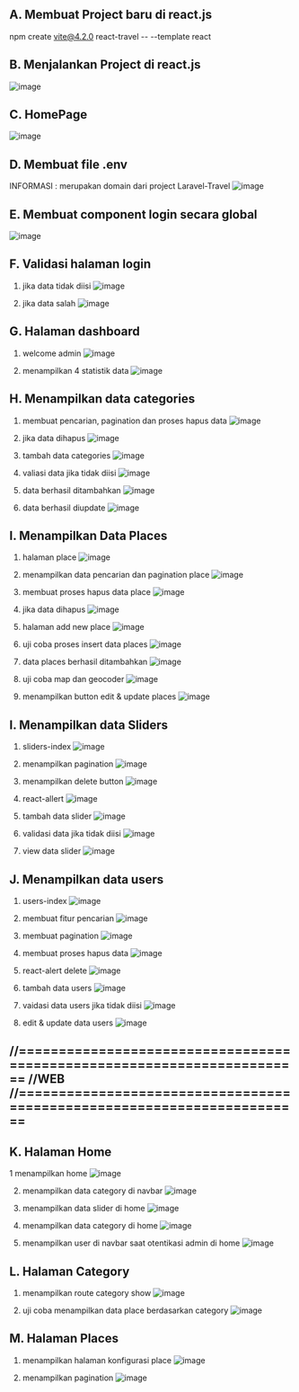 A. Membuat Project baru di react.js
-
npm create vite@4.2.0 react-travel -- --template react


B. Menjalankan Project di react.js
-
![image](https://github.com/user-attachments/assets/8086b5c9-6ede-4a0e-8442-49b272042f55)

C. HomePage
-
![image](https://github.com/user-attachments/assets/a9e8dd88-52e7-4be0-b36a-75eded955253)

D. Membuat file .env
-
INFORMASI : merupakan domain dari project Laravel-Travel
![image](https://github.com/user-attachments/assets/dc57d5fd-50a2-4a63-9a66-cb22d0db2401)

E. Membuat component login secara global
-
![image](https://github.com/user-attachments/assets/85c71b84-4f10-4c26-b51c-ec684e9b0110)

F. Validasi halaman login
-
1. jika data tidak diisi
   ![image](https://github.com/user-attachments/assets/5c48bec8-968e-4320-9797-39d7eaba31f2)
   
2. jika data salah
   ![image](https://github.com/user-attachments/assets/e062c71f-31d6-4931-86ea-3959e14ff858)

G. Halaman dashboard
-
1. welcome admin
   ![image](https://github.com/user-attachments/assets/fb6bf2ed-36fc-459f-acc4-eb3ec2c741ec)

2. menampilkan 4 statistik data
   ![image](https://github.com/user-attachments/assets/cfd3244d-9007-47dc-9dfc-aa7b113374ad)

H. Menampilkan data categories
-
1. membuat pencarian, pagination dan proses hapus data
   ![image](https://github.com/user-attachments/assets/ddf05cf3-69b1-4098-90b5-c9180b9e834a)
   
2. jika data dihapus
   ![image](https://github.com/user-attachments/assets/07782f7a-6c2c-4d6d-9132-b6a36c96deb8)

3. tambah data categories
   ![image](https://github.com/user-attachments/assets/0f880afc-1a15-419c-a120-c5566b1d8265)

4. valiasi data jika tidak diisi
   ![image](https://github.com/user-attachments/assets/80da1355-8128-4fb3-bce2-e56ce9f4aa8a)

5. data berhasil ditambahkan
   ![image](https://github.com/user-attachments/assets/e5a3bfe0-6b8d-4798-a873-5c33cee7d5cb)

6. data berhasil diupdate
   ![image](https://github.com/user-attachments/assets/1b78137c-0b47-44cd-bfb8-9115d7863889)

I. Menampilkan Data Places
-
1. halaman place
   ![image](https://github.com/user-attachments/assets/8da35647-5a3b-495b-b514-bc551cde679c)

2. menampilkan data pencarian dan pagination place
   ![image](https://github.com/user-attachments/assets/034a5eb3-7ddc-4a16-b766-23067a217d65)

3. membuat proses hapus data place
   ![image](https://github.com/user-attachments/assets/1c371bfb-5755-474d-950e-876579792dfe)

4. jika data dihapus
   ![image](https://github.com/user-attachments/assets/e295a89c-390f-4397-a7fc-06805a82471d)

5. halaman add new place
   ![image](https://github.com/user-attachments/assets/d1cf729e-0d64-4a21-a653-ce7dab886d9a)

6. uji coba proses insert data places
   ![image](https://github.com/user-attachments/assets/4fa413a0-7f8e-4fde-b6fa-d3d46bcf010c)

7. data places berhasil ditambahkan
   ![image](https://github.com/user-attachments/assets/69c65a9c-ad76-4ceb-9fc6-73a48b4c7fa2)

8. uji coba map dan geocoder
   ![image](https://github.com/user-attachments/assets/5bd5b563-6935-49f5-bcc3-29a34a60cf23)

9. menampilkan button edit & update places
    ![image](https://github.com/user-attachments/assets/94306135-961a-47ba-8cb4-d28228b38376)

I. Menampilkan data Sliders
-
1. sliders-index
![image](https://github.com/user-attachments/assets/29a43928-5d28-4887-b16e-82c541b3eefb)

2. menampilkan pagination
![image](https://github.com/user-attachments/assets/e802724e-d192-4c1d-bc06-5f17d5bf0f64)

3. menampilkan delete button
![image](https://github.com/user-attachments/assets/916f8ce5-aa28-438b-98db-d0fd29e7fbff)

4. react-allert
![image](https://github.com/user-attachments/assets/55b4aa73-2bff-4e0b-9034-df5adf08c04e)

5. tambah data slider
![image](https://github.com/user-attachments/assets/f9c06301-05ce-431e-ae04-029213a31932)

6. validasi data jika tidak diisi
![image](https://github.com/user-attachments/assets/f7159ffc-2608-4331-81c9-2e021901d6a2)

7. view data slider
![image](https://github.com/user-attachments/assets/2a2f25bc-2a94-482c-a29f-466ad3d8aafa)

J. Menampilkan data users
-
1. users-index
![image](https://github.com/user-attachments/assets/443dfff9-e961-4af3-aabb-a91f17039845)

2. membuat fitur pencarian
![image](https://github.com/user-attachments/assets/11b2f246-414f-4de9-87e4-78381580a937)

3. membuat pagination
![image](https://github.com/user-attachments/assets/347cf6ee-194d-4944-9090-422df16a1e08)

4. membuat proses hapus data
![image](https://github.com/user-attachments/assets/bcaaba76-9390-4b08-aaf2-aad265fd17b6)

5. react-alert delete
![image](https://github.com/user-attachments/assets/fc173300-1a2f-49ee-9796-2d406bebcc47)

6. tambah data users
![image](https://github.com/user-attachments/assets/91066d92-9f5f-4c6d-a2fe-9e9a6c52ec1d)

7. vaidasi data users jika tidak diisi
![image](https://github.com/user-attachments/assets/801985d8-b9e6-4859-8d57-799e55bb8a8d)

8. edit & update data users
![image](https://github.com/user-attachments/assets/954235fe-c42e-47c3-b53c-b4db40e99cb8)

//=======================================================================
//WEB
//=======================================================================
-
K. Halaman Home
-
1 menampilkan home
![image](https://github.com/user-attachments/assets/20cb65b7-f61e-4c7f-bcb0-e0a1e5aec9d4)

2. menampilkan data category di navbar
![image](https://github.com/user-attachments/assets/61b44a0a-df44-4b1a-9ac9-11dae90defff)

3. menampilkan data slider di home
![image](https://github.com/user-attachments/assets/d1f7ab22-33fb-41f2-8fad-c2cdcdf7546f)

4. menampilkan data category di home
![image](https://github.com/user-attachments/assets/7592a5bc-2d3f-4e3a-96e9-38157db1621d)

5. menampilkan user di navbar saat otentikasi admin di home
![image](https://github.com/user-attachments/assets/894d05ea-49a4-47a9-9e98-873077846692)

L. Halaman Category
-
1. menampilkan route category show
![image](https://github.com/user-attachments/assets/446f717f-df27-407e-8005-d1b60053f795)

2. uji coba menampilkan data place berdasarkan category
![image](https://github.com/user-attachments/assets/612986f9-3027-4dd1-a69b-3044074b24d8)

M. Halaman Places
-
1. menampilkan halaman konfigurasi place
![image](https://github.com/user-attachments/assets/a6d213a5-3f53-431e-8e0f-fdefd4af1f37)

2. menampilkan pagination
![image](https://github.com/user-attachments/assets/511d4391-fbdd-4fbd-994e-3caa472565f4)



















